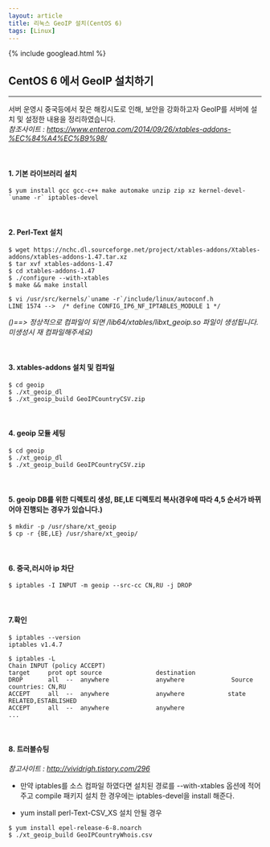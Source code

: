 ```yaml
---
layout: article
title: 리눅스 GeoIP 설치(CentOS 6)
tags: [Linux]
---
```


{% include googlead.html %}

## CentOS 6 에서 GeoIP 설치하기
---

서버 운영시 중국등에서 잦은 해킹시도로 인해, 보안을 강화하고자 GeoIP를 서버에 설치 및 설정한 내용을 정리하였습니다.
<br>
_참조사이트 : <https://www.enteroa.com/2014/09/26/xtables-addons-%EC%84%A4%EC%B9%98/>_


<br>

#### 1. 기본 라이브러리 설치

```
$ yum install gcc gcc-c++ make automake unzip zip xz kernel-devel-`uname -r` iptables-devel
```

<br>

#### 2. Perl-Text 설치

```
$ wget https://nchc.dl.sourceforge.net/project/xtables-addons/Xtables-addons/xtables-addons-1.47.tar.xz
$ tar xvf xtables-addons-1.47
$ cd xtables-addons-1.47
$ ./configure --with-xtables
$ make && make install
```

```
$ vi /usr/src/kernels/`uname -r`/include/linux/autoconf.h
LINE 1574 -->  /* define CONFIG_IP6_NF_IPTABLES_MODULE 1 */
```

_()==> 정상적으로 컴파일이 되면 /lib64/xtables/libxt_geoip.so 파일이 생성됩니다. 미생성시 재 컴파일해주세요)_

<br>

#### 3. xtables-addons 설치 및 컴파일

```
$ cd geoip
$ ./xt_geoip_dl
$ ./xt_geoip_build GeoIPCountryCSV.zip
```

<br>

#### 4. geoip 모듈 세팅

```
$ cd geoip
$ ./xt_geoip_dl
$ ./xt_geoip_build GeoIPCountryCSV.zip
```
<br>

#### 5. geoip DB를 위한 디렉토리 생성, BE,LE 디렉토리 복사(경우에 따라 4,5 순서가 바뀌어야 진행되는 경우가 있습니다.)

```
$ mkdir -p /usr/share/xt_geoip
$ cp -r {BE,LE} /usr/share/xt_geoip/
```

<br>

#### 6. 중국,러시아 ip 차단

```
$ iptables -I INPUT -m geoip --src-cc CN,RU -j DROP
```

<br>

#### 7.확인

```
$ iptables --version
iptables v1.4.7

$ iptables -L
Chain INPUT (policy ACCEPT)
target     prot opt source               destination        
DROP       all  --  anywhere             anywhere             Source countries: CN,RU
ACCEPT     all  --  anywhere             anywhere            state RELATED,ESTABLISHED
ACCEPT     all  --  anywhere             anywhere
...
```
<br>

#### 8. 트러블슈팅

_참고사이트 : <http://vividrigh.tistory.com/296>_

- 만약 iptables를 소스 컴파일 하였다면 설치된 경로를 --with-xtables 옵션에 적어주고 compile 패키지 설치 한 경우에는 iptables-devel을 install 해준다.

- yum install perl-Text-CSV_XS 설치 안될 경우

```
$ yum install epel-release-6-8.noarch
$ ./xt_geoip_build GeoIPCountryWhois.csv
```

